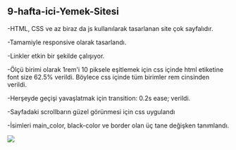 ## 9-hafta-ici-Yemek-Sitesi

-HTML, CSS ve az biraz da js kullanılarak tasarlanan site çok sayfalıdır.

-Tamamiyle responsive olarak tasarlandı.

-Linkler etkin bir şekilde çalışıyor.

-Ölçü birimi olarak 1rem'i 10 piksele eşitlemek için css içinde html etiketine font size 62.5% verildi. Böylece css içinde tüm birimler rem cinsinden verildi. 

-Herşeyde geçişi yavaşlatmak için transition: 0.2s ease; verildi.

-Sayfadaki scrollbarın güzel görünmesi için css uygulandı

-İsimleri main_color, black-color ve border olan üç tane değişken tanımlandı.

<img src="screen.gif"/>


